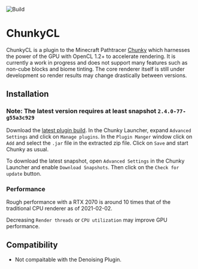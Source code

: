 
![Build](https://ci.wertarbyte.com/job/ChunkyCL/lastBuild/badge/icon?style=flat-square)

# ChunkyCL

ChunkyCL is a plugin to the Minecraft Pathtracer [Chunky](https://github.com/chunky-dev/chunky) which harnesses the power of the GPU with OpenCL 1.2+ to accelerate rendering.
It is currently a work in progress and does not support many features such as non-cube blocks and biome tinting. The core renderer itself is still under development
so render results may change drastically between versions.

## Installation

### Note: The latest version requires at least snapshot `2.4.0-77-g55a3c929`
Download the [latest plugin build](https://ci.wertarbyte.com/job/ChunkyCL/lastSuccessfulBuild/artifact/ChunkyCL.jar). In the Chunky Launcher, expand `Advanced Settings` and click on `Manage plugins`. In the `Plugin Manger` window click on `Add` and select the `.jar` file in the extracted
zip file. Click on `Save` and start Chunky as usual.

To download the latest snapshot, open `Advanced Settings` in the Chunky Launcher and enable `Download Snapshots`. Then click on the `Check for update` button.

### Performance

Rough performance with a RTX 2070 is around 10 times that of the traditional CPU renderer as of 2021-02-02.

Decreasing `Render threads` or `CPU utilization` may improve GPU performance.

## Compatibility

* Not compaitable with the Denoising Plugin.
